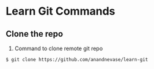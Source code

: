 # Learn Git Commands

## Clone the repo
1. Command to clone remote git repo
```shell
$ git clone https://github.com/anandnevase/learn-git
```
